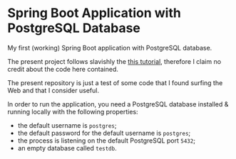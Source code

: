 # Spring Boot Application with PostgreSQL Database

My first (working) Spring Boot application with PostgreSQL database.

The present project follows slavishly the [this tutorial](http://zetcode.com/springboot/postgresql/), therefore I claim no credit about the code here contained. 

The present repository is just a test of some code that I found surfing the Web and that I consider useful.

In order to run the application, you need a PostgreSQL database installed & running locally with the following properties:
- the default username is `postgres`;
- the default password for the default username is `postgres`;
- the process is listening on the default PostgreSQL port `5432`;
- an empty database called `testdb`.
